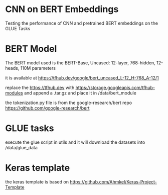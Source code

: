 # CNN on BERT Embeddings

Testing the performance of CNN and pretrained BERT embeddings on the GLUE Tasks

# BERT Model

The BERT model used is the BERT-Base, Uncased: 12-layer, 768-hidden, 12-heads, 110M parameters

it is available at https://tfhub.dev/google/bert_uncased_L-12_H-768_A-12/1

replace the https://tfhub.dev with https://storage.googleapis.com/tfhub-modules and append a .tar.gz and place it in /data/bert_module

the tokenization.py file is from the google-research/bert repo https://github.com/google-research/bert

# GLUE tasks

execute the glue script in utils and it will download the datasets into /data/glue_data

# Keras template

the keras template is based on https://github.com/Ahmkel/Keras-Project-Template
